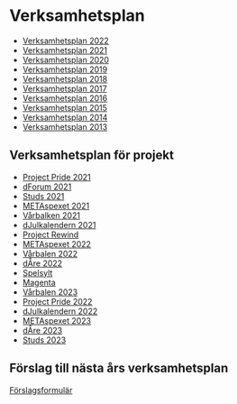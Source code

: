Verksamhetsplan
===============

- [Verksamhetsplan 2022](https://static.datasektionen.se/verksamhetsplaner/verksamhetsplan2022.pdf)
- [Verksamhetsplan 2021](https://static.datasektionen.se/verksamhetsplaner/verksamhetsplan2021.pdf)
- [Verksamhetsplan 2020](https://static.datasektionen.se/verksamhetsplaner/verksamhetsplan2020.pdf)
- [Verksamhetsplan 2019](https://static.datasektionen.se/verksamhetsplaner/verksamhetsplan2019)
- [Verksamhetsplan 2018](https://static.datasektionen.se/verksamhetsplaner/verksamhetsplan2018.pdf)
- [Verksamhetsplan 2017](https://static.datasektionen.se/verksamhetsplaner/verksamhetsplan2017.pdf)
- [Verksamhetsplan 2016](https://static.datasektionen.se/verksamhetsplaner/verksamhetsplan-2016.pdf)
- [Verksamhetsplan 2015](https://static.datasektionen.se/verksamhetsplaner/verksamhetsplan2015.pdf)
- [Verksamhetsplan 2014](https://static.datasektionen.se/verksamhetsplaner/verksamhetsplan2014v6.0.pdf)
- [Verksamhetsplan 2013](https://static.datasektionen.se/verksamhetsplaner/Verksamhetsplan2013.pdf)

Verksamhetsplan för projekt
---------------------------

- [Project Pride 2021](https://static.datasektionen.se/verksamhetsplaner/vp_project_pride_2021.pdf)
- [dForum 2021](https://static.datasektionen.se/verksamhetsplaner/vp_dforum_2021)
- [Studs 2021](https://static.datasektionen.se/verksamhetsplaner/vp_studs_2021)
- [METAspexet 2021](https://static.datasektionen.se/verksamhetsplaner/vp_metaspexet_21.pdf)
- [Vårbalken 2021](https://static.datasektionen.se/verksamhetsplaner/vp_varbalken_2021)
- [dJulkalendern 2021](https://static.datasektionen.se/verksamhetsplaner/vp_djulkalendern_2021.pdf)
- [Project Rewind](https://static.datasektionen.se/verksamhetsplaner/vp_project_rewind.pdf)
- [METAspexet 2022](https://static.datasektionen.se/verksamhetsplaner/vp_metaspexet_22)
- [Vårbalen 2022](https://static.datasektionen.se/verksamhetsplaner/vp_varbal_2022)
- [dÅre 2022](https://static.datasektionen.se/verksamhetsplaner/vp_dare_2022.pdf)
- [Spelsylt](https://static.datasektionen.se/verksamhetsplaner/vp_spelsylt.pdf)
- [Magenta](https://yoggi.datasektionen.se/verksamhetsplaner/vp_magenta_2022.pdf)
- [Vårbalen 2023](https://yoggi.datasektionen.se/verksamhetsplaner/vp_varbal_2023.pdf)
- [Project Pride 2022](https://yoggi.datasektionen.se/verksamhetsplaner/vp_project_pride_2022.pdf)
- [dJulkalendern 2022](https://yoggi.datasektionen.se/verksamhetsplaner/vp_djulkalendern_2022.pdf)
- [METAspexet 2023](https://yoggi.datasektionen.se/verksamhetsplaner/vp_metaspexet_23.pdf)
- [dÅre 2023](https://yoggi.datasektionen.se/verksamhetsplaner/vp_dare_2023.pdf)
- [Studs 2023](https://yoggi.datasektionen.se/verksamhetsplaner/vp_studs_2023.pdf)


Förslag till nästa års verksamhetsplan
---------------------------------------------
[Förslagsformulär](https://docs.google.com/forms/d/e/1FAIpQLSd67YT0g__uTZHC83H-HX2b34KpPEWwHM6y364wc1DGF2gKPA/viewform?usp=sf_link)
